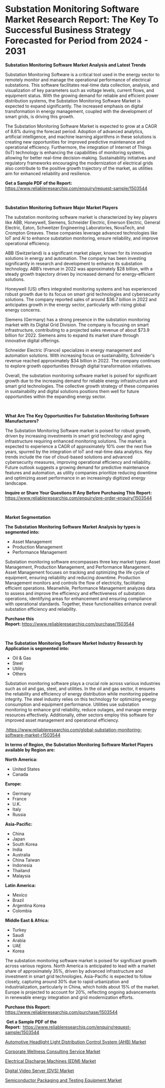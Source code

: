 <p><h1>Substation Monitoring Software Market Research Report: The Key To Successful Business Strategy Forecasted for Period from 2024 - 2031</h1></p><p><strong>Substation Monitoring Software Market Analysis and Latest Trends</strong></p>
<p><p>Substation Monitoring Software is a critical tool used in the energy sector to remotely monitor and manage the operational performance of electrical substations. This software facilitates real-time data collection, analysis, and visualization of key parameters such as voltage levels, current flows, and equipment status. With the growing demand for reliable and efficient power distribution systems, the Substation Monitoring Software Market is expected to expand significantly. The increased emphasis on digital transformation in energy management, coupled with the development of smart grids, is driving this growth.</p><p>The Substation Monitoring Software Market is expected to grow at a CAGR of 8.6% during the forecast period. Adoption of advanced analytics, artificial intelligence, and machine learning algorithms in these solutions is creating new opportunities for improved predictive maintenance and operational efficiency. Furthermore, the integration of Internet of Things (IoT) technology is enhancing the capabilities of monitoring systems, allowing for better real-time decision-making. Sustainability initiatives and regulatory frameworks encouraging the modernization of electrical grids also contribute to the positive growth trajectory of the market, as utilities aim for enhanced reliability and resilience.</p></p>
<p><strong>Get a Sample PDF of the Report:&nbsp;</strong> <a href="https://www.reliableresearchiq.com/enquiry/request-sample/1503544?utm_campaign=1581&utm_medium=2&utm_source=Github&utm_content=ia&utm_term=08122024&utm_id=substation-monitoring-software">https://www.reliableresearchiq.com/enquiry/request-sample/1503544</a></p>
<p>&nbsp;</p>
<p><strong>Substation Monitoring Software Major Market Players</strong></p>
<p><p>The substation monitoring software market is characterized by key players like ABB, Honeywell, Siemens, Schneider Electric, Emerson Electric, General Electric, Eaton, Schweitzer Engineering Laboratories, NovaTech, and Crompton Greaves. These companies leverage advanced technologies like IoT and AI to enhance substation monitoring, ensure reliability, and improve operational efficiency.</p><p>ABB (Switzerland) is a significant market player, known for its innovative solutions in energy and automation. The company has been investing significantly in research and development to enhance its substation technology. ABB’s revenue in 2022 was approximately $28 billion, with a steady growth trajectory driven by increased demand for energy-efficient solutions.</p><p>Honeywell (US) offers integrated monitoring systems and has experienced robust growth due to its focus on smart grid technologies and cybersecurity solutions. The company reported sales of around $36.7 billion in 2022 and anticipates growth in the energy sector, particularly with rising global energy concerns.</p><p>Siemens (Germany) has a strong presence in the substation monitoring market with its Digital Grid Division. The company is focusing on smart infrastructure, contributing to a projected sales revenue of about $73.9 billion for 2022. Siemens aims to expand its market share through innovative digital offerings.</p><p>Schneider Electric (France) specializes in energy management and automation solutions. With increasing focus on sustainability, Schneider's revenue reached approximately $34 billion in 2022. The company continues to explore growth opportunities through digital transformation initiatives.</p><p>Overall, the substation monitoring software market is poised for significant growth due to the increasing demand for reliable energy infrastructure and smart grid technologies. The collective growth strategy of these companies in sustainability and digital solutions positions them well for future opportunities within the expanding energy sector.</p></p>
<p>&nbsp;</p>
<p><strong>What Are The Key Opportunities For Substation Monitoring Software Manufacturers?</strong></p>
<p><p>The Substation Monitoring Software market is poised for robust growth, driven by increasing investments in smart grid technology and aging infrastructure requiring enhanced monitoring solutions. The market is expected to experience a CAGR of approximately 10% over the next five years, spurred by the integration of IoT and real-time data analytics. Key trends include the rise of cloud-based solutions and advanced cybersecurity measures, improving operational efficiency and reliability. Future outlook suggests a growing demand for predictive maintenance features and automation, as utility companies prioritize reducing downtime and optimizing asset performance in an increasingly digitized energy landscape.</p></p>
<p><strong>Inquire or Share Your Questions If Any Before Purchasing This Report:</strong> <a href="https://www.reliableresearchiq.com/enquiry/pre-order-enquiry/1503544?utm_campaign=1581&utm_medium=2&utm_source=Github&utm_content=ia&utm_term=08122024&utm_id=substation-monitoring-software">https://www.reliableresearchiq.com/enquiry/pre-order-enquiry/1503544</a></p>
<p>&nbsp;</p>
<p><strong>Market Segmentation</strong></p>
<p><strong>The Substation Monitoring Software Market Analysis by types is segmented into:</strong></p>
<p><ul><li>Asset Management</li><li>Production Management</li><li>Performance Management</li></ul></p>
<p><p>Substation monitoring software encompasses three key market types: Asset Management, Production Management, and Performance Management. Asset Management focuses on tracking and optimizing the life cycle of equipment, ensuring reliability and reducing downtime. Production Management monitors and controls the flow of electricity, facilitating efficient operations. Meanwhile, Performance Management analyzes data to assess and improve the efficiency and effectiveness of substation operations, identifying areas for enhancement and ensuring compliance with operational standards. Together, these functionalities enhance overall substation efficiency and reliability.</p></p>
<p><strong>Purchase this Report:&nbsp;</strong><a href="https://www.reliableresearchiq.com/purchase/1503544?utm_campaign=1581&utm_medium=2&utm_source=Github&utm_content=ia&utm_term=08122024&utm_id=substation-monitoring-software">https://www.reliableresearchiq.com/purchase/1503544</a></p>
<p>&nbsp;</p>
<p><strong>The Substation Monitoring Software Market Industry Research by Application is segmented into:</strong></p>
<p><ul><li>Oil & Gas</li><li>Steel</li><li>Utility</li><li>Others</li></ul></p>
<p><p>Substation monitoring software plays a crucial role across various industries such as oil and gas, steel, and utilities. In the oil and gas sector, it ensures the reliability and efficiency of energy distribution while monitoring pipeline integrity. The steel industry relies on this technology for optimizing energy consumption and equipment performance. Utilities use substation monitoring to enhance grid reliability, reduce outages, and manage energy resources effectively. Additionally, other sectors employ this software for improved asset management and operational efficiency.</p></p>
<p><a href="https://www.reliableresearchiq.com/global-substation-monitoring-software-market-r1503544?utm_campaign=1581&utm_medium=2&utm_source=Github&utm_content=ia&utm_term=08122024&utm_id=substation-monitoring-software">&nbsp;https://www.reliableresearchiq.com/global-substation-monitoring-software-market-r1503544</a></p>
<p><strong>In terms of Region, the Substation Monitoring Software Market Players available by Region are:</strong></p>
<p>
    <p> <strong> North America: </strong>
        <ul>
            <li>United States</li>
            <li>Canada</li>
        </ul>
        </p> 
    <p> <strong> Europe: </strong>
        <ul>
            <li>Germany</li>
            <li>France</li>
            <li>U.K.</li>
            <li>Italy</li>
            <li>Russia</li>
        </ul>
        </p> 
    <p> <strong> Asia-Pacific: </strong>
        <ul>
            <li>China</li>
            <li>Japan</li>
            <li>South Korea</li>
            <li>India</li>
            <li>Australia</li>
            <li>China Taiwan</li>
            <li>Indonesia</li>
            <li>Thailand</li>
            <li>Malaysia</li>
        </ul>
        </p> 
    <p> <strong> Latin America: </strong>
        <ul>
            <li>Mexico</li>
            <li>Brazil</li>
            <li>Argentina Korea</li>
            <li>Colombia</li>
        </ul>
        </p> 
    <p> <strong> Middle East & Africa: </strong>
        <ul>
            <li>Turkey</li>
            <li>Saudi</li>
            <li>Arabia</li>
            <li>UAE</li>
            <li>Korea</li>
        </ul>
    </p>
    </p>
<p><p>The substation monitoring software market is poised for significant growth across various regions. North America is anticipated to lead with a market share of approximately 35%, driven by advanced infrastructure and investment in smart grid technologies. Asia-Pacific is expected to follow closely, capturing around 30% due to rapid urbanization and industrialization, particularly in China, which holds about 15% of the market. Europe is projected to account for 20%, reflecting ongoing advancements in renewable energy integration and grid modernization efforts.</p></p>
<p><strong>Purchase this Report: </strong><a href="https://www.reliableresearchiq.com/purchase/1503544?utm_campaign=1581&utm_medium=2&utm_source=Github&utm_content=ia&utm_term=08122024&utm_id=substation-monitoring-software">https://www.reliableresearchiq.com/purchase/1503544</a></p>
<p>&nbsp;<strong>Get a Sample PDF of the Report:&nbsp;&nbsp;</strong><a href="https://www.reliableresearchiq.com/enquiry/request-sample/1503544?utm_campaign=1581&utm_medium=2&utm_source=Github&utm_content=ia&utm_term=08122024&utm_id=substation-monitoring-software">https://www.reliableresearchiq.com/enquiry/request-sample/1503544</a></p>
<p><strong></strong></p>
<p><p><a href="https://www.linkedin.com/pulse/compreh-proposis-fbaif?utm_campaign=1581&utm_medium=2&utm_source=Github&utm_content=ia&utm_term=08122024&utm_id=substation-monitoring-software">Automotive Headlight Light Distribution Control System (AHB) Market</a></p><p><a href="https://www.linkedin.com/pulse/how-corporate-wellness-consulting-service-market-expectd-avpzf?utm_campaign=1581&utm_medium=2&utm_source=Github&utm_content=ia&utm_term=08122024&utm_id=substation-monitoring-software">Corporate Wellness Consulting Service Market</a></p><p><a href="https://www.linkedin.com/pulse/electrical-discharge-machines-edm-market-size-share-analysis-wdenc?utm_campaign=1581&utm_medium=2&utm_source=Github&utm_content=ia&utm_term=08122024&utm_id=substation-monitoring-software">Electrical Discharge Machines (EDM) Market</a></p><p><a href="https://www.linkedin.com/pulse/empowering-stakeholders-insights-from-digital-video-server-ezn5f?utm_campaign=1581&utm_medium=2&utm_source=Github&utm_content=ia&utm_term=08122024&utm_id=substation-monitoring-software">Digital Video Server (DVS) Market</a></p><p><a href="https://www.linkedin.com/pulse/detailed-examination-semiconductor-packaging-testing-equipment-wg6sf?utm_campaign=1581&utm_medium=2&utm_source=Github&utm_content=ia&utm_term=08122024&utm_id=substation-monitoring-software">Semiconductor Packaging and Testing Equipment Market</a></p></p>